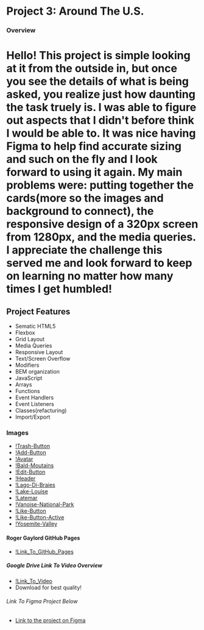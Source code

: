 # Project 3: Around The U.S.

### Overview  

# Hello! This project is simple looking at it from the outside in, but once you see the details of what is being asked, you realize just how daunting the task truely is. I was able to figure out aspects that I didn't before think I would be able to. It was nice having Figma to help find accurate sizing and such on the fly and I look forward to using it again. My main problems were: putting together the cards(more so the images and background to connect), the responsive design of a 320px screen from 1280px, and the media queries. I appreciate the challenge this served me and look forward to keep on learning no matter how many times I get humbled!

## Project Features

- Sematic HTML5
- Flexbox
- Grid Layout
- Media Queries
- Responsive Layout
- Text/Screen Overflow
- Modifiers
- BEM organization
- JavaScript
- Arrays
- Functions
- Event Handlers
- Event Listeners
- Classes(refacturing)
- Import/Export

### Images

- [!Trash-Button](./images/Trash.svg)
- [!Add-Button](./images/Add-Button-Crosshair.svg)
- [!Avatar](./images/Avatar.png)
- [!Bald-Moutains](./images/bald-mountains.png)
- [!Edit-Button](./images/Edit-Button-Svg.svg)
- [!Header](./images/Header-Logo.svg)
- [!Lago-Di-Braies](./images/lago-di-braies.png)
- [!Lake-Louise](./images/lake-louise.png)
- [!Latemar](./images/latemar.png)
- [!Vanoise-National-Park](./images/vanoise-national-park.png)
- [!Like-Button](./images/like-button-svg.svg)
- [!Like-Button-Active](./images/like-button-clicked.svg)
- [!Yosemite-Valley](./images/yosemite-valley.jpg)

#### Roger Gaylord GitHub Pages

- [!Link_To_GitHub_Pages](https://rgaylordiv.github.io/se_project_aroundtheus/)

##### Google Drive Link To Video Overview

- [!Link_To_Video](https://drive.google.com/file/d/1lV_mIwAhC8VrKVsTfUoMHkkpK9ESjoOT/view?usp=sharing)
- Download for best quality!

###### Link To Figma Project Below

* [Link to the project on Figma](https://www.figma.com/file/ii4xxsJ0ghevUOcssTlHZv/Sprint-3%3A-Around-the-US?node-id=0%3A1)  

